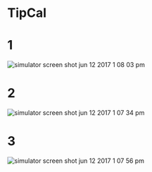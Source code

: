 # TipCal
# 1
![simulator screen shot jun 12 2017 1 08 03 pm](https://user-images.githubusercontent.com/7582368/27045847-47cfab6c-4f70-11e7-9ead-e6d5b2464f5b.png)
# 2
![simulator screen shot jun 12 2017 1 07 34 pm](https://user-images.githubusercontent.com/7582368/27045848-47d2b41a-4f70-11e7-9685-963c66973a07.png)
# 3
![simulator screen shot jun 12 2017 1 07 56 pm](https://user-images.githubusercontent.com/7582368/27045846-47cdd5f8-4f70-11e7-9f0c-68bf2d2eef20.png)
